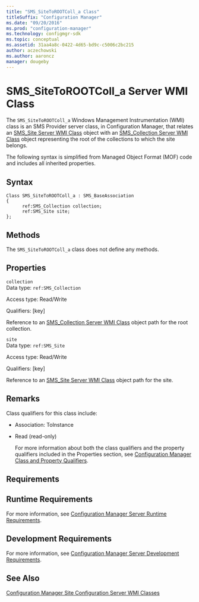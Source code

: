 ```yaml
---
title: "SMS_SiteToROOTColl_a Class"
titleSuffix: "Configuration Manager"
ms.date: "09/20/2016"
ms.prod: "configuration-manager"
ms.technology: configmgr-sdk
ms.topic: conceptual
ms.assetid: 31aa4a8c-0422-4d65-bd9c-c5006c2bc215
author: aczechowski
ms.author: aaroncz
manager: dougeby
---
```

# SMS_SiteToROOTColl_a Server WMI Class
The `SMS_SiteToROOTColl_a` Windows Management Instrumentation (WMI) class is an SMS Provider server class, in Configuration Manager, that relates an [SMS_Site Server WMI Class](../../../develop/reference/core/servers/configure/sms_site-server-wmi-class.md) object with an [SMS_Collection Server WMI Class](../../../develop/reference/core/clients/collections/sms_collection-server-wmi-class.md) object representing the root of the collections to which the site belongs.  

 The following syntax is simplified from Managed Object Format (MOF) code and includes all inherited properties.  

## Syntax  

```  
Class SMS_SiteToROOTColl_a : SMS_BaseAssociation  
{  
      ref:SMS_Collection collection;  
      ref:SMS_Site site;  
};  
```  

## Methods  
 The `SMS_SiteToROOTColl_a` class does not define any methods.  

## Properties  
 `collection`  
 Data type: `ref:SMS_Collection`  

 Access type: Read/Write  

 Qualifiers: [key]  

 Reference to an [SMS_Collection Server WMI Class](../../../develop/reference/core/clients/collections/sms_collection-server-wmi-class.md) object path for the root collection.  

 `site`  
 Data type: `ref:SMS_Site`  

 Access type: Read/Write  

 Qualifiers: [key]  

 Reference to an [SMS_Site Server WMI Class](../../../develop/reference/core/servers/configure/sms_site-server-wmi-class.md) object path for the site.  

## Remarks  
 Class qualifiers for this class include:  

- Association: ToInstance  

- Read (read-only)  

  For more information about both the class qualifiers and the property qualifiers included in the Properties section, see [Configuration Manager Class and Property Qualifiers](../../../develop/reference/misc/class-and-property-qualifiers.md).  

## Requirements  

## Runtime Requirements  
 For more information, see [Configuration Manager Server Runtime Requirements](../../../develop/core/reqs/server-runtime-requirements.md).  

## Development Requirements  
 For more information, see [Configuration Manager Server Development Requirements](../../../develop/core/reqs/server-development-requirements.md).  

## See Also  
 [Configuration Manager Site Configuration Server WMI Classes](../../../develop/reference/core/servers/configure/site-configuration-server-wmi-classes.md)
